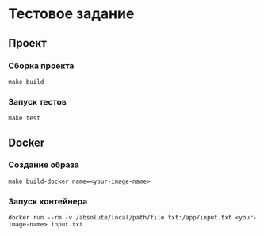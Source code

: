 # Тестовое задание

## Проект
### Сборка проекта 
``` 
make build
```
### Запуск тестов
```
make test
```

## Docker
### Создание образа
```
make build-docker name=<your-image-name>
```
### Запуск контейнера
```
docker run --rm -v /absolute/local/path/file.txt:/app/input.txt <your-image-name> input.txt
```
